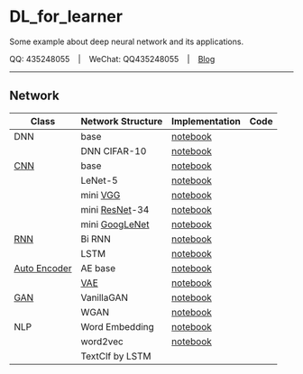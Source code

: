 # DL_for_learner

Some example about deep neural network and its applications.

QQ: 435248055 &ensp; | &ensp; WeChat: QQ435248055 &ensp; | &ensp; [Blog](https://daya-jin.github.io/)

---

## Network

|Class|Network Structure|Implementation|Code|
|-|-|-|-|
|DNN|base|[notebook](https://github.com/Daya-Jin/DL_for_learner/blob/master/DNN/1.%20DNN.ipynb)||
||DNN CIFAR-10|[notebook](https://github.com/Daya-Jin/DL_for_learner/blob/master/DNN/2.%20DNN_CIFAR.ipynb)||
|[CNN](https://daya-jin.github.io/2018/12/19/ConvolutionalNeuralNetworks/)|base|[notebook](https://github.com/Daya-Jin/DL_for_learner/blob/master/CNN/Toy_model/2.%20mini_CNN.ipynb)||
||LeNet-5|[notebook](https://github.com/Daya-Jin/DL_for_learner/blob/master/CNN/Toy_model/1.%20LeNet-5.ipynb)||
||mini [VGG](https://daya-jin.github.io/2018/12/19/ConvolutionalNeuralNetworks/#vgg)|[notebook](https://github.com/Daya-Jin/DL_for_learner/blob/master/CNN/Toy_model/3.%20mini_VGG.ipynb)||
||mini [ResNet](https://daya-jin.github.io/2018/12/19/ConvolutionalNeuralNetworks/#resnet)-34|[notebook](https://github.com/Daya-Jin/DL_for_learner/blob/master/CNN/Toy_model/4.%20mini_ResNet_34.ipynb)||
||mini [GoogLeNet](https://daya-jin.github.io/2018/12/19/ConvolutionalNeuralNetworks/#googlenet)|[notebook](https://github.com/Daya-Jin/DL_for_learner/blob/master/CNN/Toy_model/5.%20mini_GoogLeNet.ipynb)||
|[RNN](https://daya-jin.github.io/2019/01/23/RecurrentNeuralNetwork/)|Bi RNN|[notebook](https://github.com/Daya-Jin/DL_for_learner/blob/master/RNN/BiRNN_CLF.ipynb)||
||LSTM|[notebook](https://github.com/Daya-Jin/DL_for_learner/blob/master/RNN/LSTM_seq.ipynb)||
|[Auto Encoder](https://daya-jin.github.io/2019/02/09/AutoEncoder/)|AE base|[notebook](https://github.com/Daya-Jin/DL_for_learner/blob/master/AE/Auto_Encoder.ipynb)||
||[VAE](https://daya-jin.github.io/2019/02/09/AutoEncoder/#variational-auto-encoder)|[notebook](https://github.com/Daya-Jin/DL_for_learner/blob/master/AE/Variational%20Auto-Encoder.ipynb)||
|[GAN](https://daya-jin.github.io/2019/02/12/GenerativeAdversarialNetwork/)|VanillaGAN|[notebook](https://github.com/Daya-Jin/DL_for_learner/blob/master/GAN/VanillaGAN.ipynb)||
||WGAN|[notebook](https://github.com/Daya-Jin/DL_for_learner/blob/master/GAN/WGAN.ipynb)||
|NLP|Word Embedding|[notebook](https://github.com/Daya-Jin/DL_for_learner/blob/master/NLP/WordEmbedding.ipynb)||
||word2vec|[notebook](https://github.com/Daya-Jin/DL_for_learner/blob/master/NLP/word2vec.ipynb)||
||TextClf by LSTM|||

